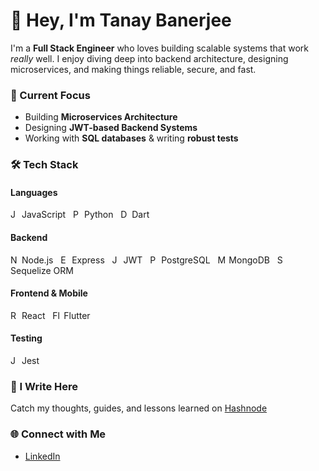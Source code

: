 # 👋 Hey, I'm Tanay Banerjee

I'm a **Full Stack Engineer** who loves building scalable systems that work *really* well. I enjoy diving deep into backend architecture, designing microservices, and making things reliable, secure, and fast.

### 🔧 Current Focus
- Building **Microservices Architecture**
- Designing **JWT-based Backend Systems**
- Working with **SQL databases** & writing **robust tests**

### 🛠️ Tech Stack

#### Languages  
<img src="https://cdn.jsdelivr.net/gh/devicons/devicon/icons/javascript/javascript-original.svg" alt="JavaScript" width="14"/> JavaScript &nbsp;
<img src="https://cdn.jsdelivr.net/gh/devicons/devicon/icons/python/python-original.svg" alt="Python" width="14"/> Python &nbsp;
<img src="https://cdn.jsdelivr.net/gh/devicons/devicon/icons/dart/dart-original.svg" alt="Dart" width="14"/> Dart

#### Backend  
<img src="https://cdn.jsdelivr.net/gh/devicons/devicon/icons/nodejs/nodejs-original.svg" alt="Node.js" width="14"/> Node.js &nbsp;
<img src="https://cdn.jsdelivr.net/gh/devicons/devicon/icons/express/express-original.svg" alt="Express" width="14"/> Express &nbsp;
<img src="https://img.shields.io/badge/JWT-black?style=flat&logo=jsonwebtokens&logoColor=white" alt="JWT" height="14"/> JWT &nbsp;
<img src="https://cdn.jsdelivr.net/gh/devicons/devicon/icons/postgresql/postgresql-original.svg" alt="PostgreSQL" width="14"/> PostgreSQL &nbsp;
<img src="https://cdn.jsdelivr.net/gh/devicons/devicon/icons/mongodb/mongodb-original.svg" alt="MongoDB" width="14"/> MongoDB &nbsp;
<img src="https://avatars.githubusercontent.com/u/82084621?s=200&v=4" alt="Sequelize" width="14"/> Sequelize ORM

#### Frontend & Mobile  
<img src="https://cdn.jsdelivr.net/gh/devicons/devicon/icons/react/react-original.svg" alt="React" width="14"/> React &nbsp;
<img src="https://cdn.jsdelivr.net/gh/devicons/devicon/icons/flutter/flutter-original.svg" alt="Flutter" width="14"/> Flutter

#### Testing  
<img src="https://cdn.jsdelivr.net/gh/devicons/devicon/icons/jest/jest-plain.svg" alt="Jest" width="14"/> Jest

### 📝 I Write Here  
Catch my thoughts, guides, and lessons learned on [Hashnode](https://iamtanaybanerjee.hashnode.dev/)

### 🌐 Connect with Me  
- [LinkedIn](https://www.linkedin.com/in/tanaybanerjeedev)


